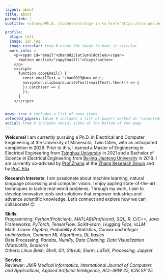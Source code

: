 ```yaml
---
layout: about
title: about
permalink: /
subtitle: <strong>Ph.D. student</strong> in <a href='https://cse.umn.edu/ece'>Electrical and Computer Engineering</a> at the <a href='https://twin-cities.umn.edu/'>University of Minnesota, Twin Cities</a> <br> <em>Creative, Curious, Honest, Passionate</em>

profile:
  align: left
  image: ZZF.jpg
  image_circular: true # crops the image to make it circular
  more_info: >
    <p><span id="email">zhan8023[at]umn[dot]edu</span>
      <button onclick="copyEmail()">Copy</button>
    </p>
    <script>
      function copyEmail() {
        const emailText = 'zhan8023@umn.edu';
        navigator.clipboard.writeText(emailText).then(() => {
        }).catch(err => {
        });
      }
    </script>


news: true # includes a list of news items
selected_papers: false # includes a list of papers marked as "selected={true}"
social: true # includes social icons at the bottom of the page
---
```


<strong>Welcome!</strong>
I am currently pursuing a Ph.D. in Electrical and Computer Engineering at the University of Minnesota, Twin Cities, with an anticipated completion in 2026. Prior to this, I earned a Master of Engineering in Electrical Engineering from <a href='https://www.tsinghua.edu.cn/en/'>Tsinghua University</a> in 2021 and a Bachelor of Science in Electrical Engineering from <a href='http://en.njtu.edu.cn/'>Beijing Jiaotong University</a> in 2018.
I am currently co-advised by <a href='https://med.umn.edu/bio/rui-zhang'>Prof.Zhang</a> at the <a href='https://ruizhang.umn.edu/'>Zhang Research Group</a> and by <a href='https://cse.umn.edu/ece/nicola-elia'>Prof. Elia</a>.

<strong>Research Interests</strong>: I am passionate about machine learning, natural language processing and computer vision. I enjoy appling state-of-the-art techniques to tackle real-world problems. Through my work, I aim to develop innovative tools and solutions that empower industries and advance scientific knowledge.
Let’s connect and explore how we can collaborate! 😊 

<strong>Skills</strong>:<br> 
Programming: <em>Python(Proficient), MATLAB(Proficient), SQL, R, C/C++, Java </em> <br> 
Frameworks: <em>PyTorch, TensorFlow, Scikit-learn, Hugging Face, vLLM </em> <br> 
Math: <em>Linear Algebra, Probability & Statistics, Convex and integer optimization, Common ML Algorithms, DL basics </em> <br> 
Data Processing: <em>Pandas, NumPy, Data Cleaning, Data Visualization (Matplotlib, Seaborn) </em> <br> 
Others: <em>Linux Bash, Shell, Git, GitHub, Slurm, LaTeX, Processing, Jupyter </em>

<strong>Service</strong>:<br> 
Reviewer: <em>JMIR Medical Informatics, International Journal of Computers and Applications, Applied Artificial Intelligence, ACL-SRW'25, ICNLSP'25 </em> <br> 